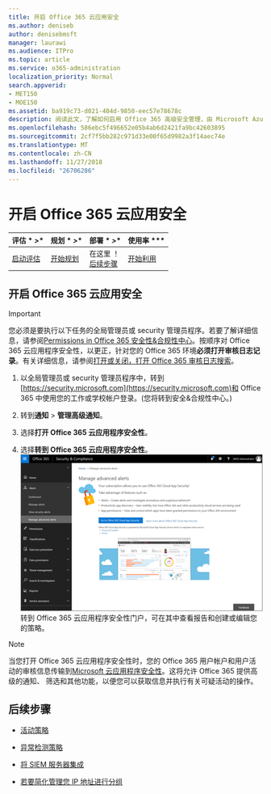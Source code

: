 ```yaml
---
title: 开启 Office 365 云应用安全
ms.author: deniseb
author: denisebmsft
manager: laurawi
ms.audience: ITPro
ms.topic: article
ms.service: o365-administration
localization_priority: Normal
search.appverid:
- MET150
- MOE150
ms.assetid: ba919c73-d021-404d-9850-eec57e78678c
description: 阅读此文，了解如何启用 Office 365 高级安全管理，由 Microsoft Azure 中的云应用程序安全性。
ms.openlocfilehash: 586ebc5f496652e05b4ab6d2421fa9bc42603895
ms.sourcegitcommit: 2cf7f5bb282c971d33e00f65d9982a3f14aec74e
ms.translationtype: MT
ms.contentlocale: zh-CN
ms.lasthandoff: 11/27/2018
ms.locfileid: "26706286"
---
```

# <a name="turn-on-office-365-cloud-app-security"></a>开启 Office 365 云应用安全
  
|评估 * *\>**|规划 * *\>**|部署 * *\>**|使用率 ***|
|:-----|:-----|:-----|:-----|
|[启动评估](office-365-cas-overview.md) <br/> |[开始规划](get-ready-for-office-365-cas.md) <br/> |在这里 ！  <br/> [后续步骤](activity-policies-and-alerts.md) <br/> |[开始利用](utilization-activities-for-ocas.md) <br/> |
  
## <a name="turn-on-office-365-cloud-app-security"></a>开启 Office 365 云应用安全

> [!IMPORTANT]
> 您必须是要执行以下任务的全局管理员或 security 管理员程序。若要了解详细信息，请参阅[Permissions in Office 365 安全性&amp;合规性中心](permissions-in-the-security-and-compliance-center.md)。按顺序对 Office 365 云应用程序安全性，以更正，针对您的 Office 365 环境**必须打开审核日志记录**。有关详细信息，请参阅[打开或关闭，打开 Office 365 审核日志搜索](turn-audit-log-search-on-or-off.md)。 
  
1. 以全局管理员或 security 管理员程序中，转到[https://security.microsoft.com](https://security.microsoft.com)和 Office 365 中使用您的工作或学校帐户登录。(您将转到安全&amp;合规性中心。) 
    
2. 转到**通知** \> **管理高级通知**。
    
3. 选择**打开 Office 365 云应用程序安全性**。
    
4. 选择**转到 Office 365 云应用程序安全性**。<br/>![安全中&amp;合规性中心中，选择管理高级通知转到 Office 365 云应用程序安全性](media/958632d4-03e3-4ade-8e22-d5509db6fca7.png)<br/>转到 Office 365 云应用程序安全性门户，可在其中查看报告和创建或编辑您的策略。
    
> [!NOTE]
> 当您打开 Office 365 云应用程序安全性时，您的 Office 365 用户帐户和用户活动的审核信息传输到[Microsoft 云应用程序安全性](https://aka.ms/whatiscas)。这将允许 Office 365 提供高级的通知、 筛选和其他功能，以便您可以获取信息并执行有关可疑活动的操作。 
  
## <a name="next-steps"></a>后续步骤

- [活动策略](activity-policies-and-alerts.md)
    
- [异常检测策略](anomaly-detection-policies-in-ocas.md)
    
- [将 SIEM 服务器集成](integrate-your-siem-server-with-office-365-cas.md)
    
- [若要简化管理您 IP 地址进行分组](group-your-ip-addresses-in-ocas.md)
    

